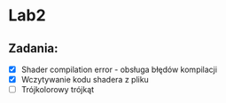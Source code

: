 # Lab2

## Zadania:

* [x] Shader compilation error - obsługa błędów kompilacji
* [x] Wczytywanie kodu shadera z pliku
* [ ] Trójkolorowy trójkąt